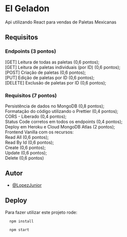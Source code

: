 
# El Geladon

Api utilizando React para vendas de Paletas Mexicanas


## Requisitos

### Endpoints (3 pontos) </br>
[GET] Leitura de todas as paletas (0,6 pontos); </br>
[GET] Leitura de paletas individuais (por ID) (0,6 pontos); </br>
[POST] Criação de paletas (0,6 pontos); </br>
[PUT] Edição de paletas por ID (0,6 pontos); </br>
[DELETE] Exclusão de paletas por ID (0,6 pontos); </br>
### Requisitos (7 pontos) </br>
Persistência de dados no MongoDB (0,8 pontos); </br>
Formatação do código utilizando o Prettier (0,4 pontos); </br>
CORS - Liberado (0,4 pontos); </br>
Status Code corretos em todos os endpoints (0,4 pontos); </br>
Deploy em Heroku e Cloud MongoDB Atlas (2 pontos); </br>
Frontend Vanilla com os recursos: </br>
Read All (0,6 pontos); </br>
Read By Id (0,6 pontos); </br>
Create (0,6 pontos); </br>
Update (0,6 pontos); </br>
Delete (0,6 pontos) </br>


## Autor

- [@LopezJunior](https://github.com/LopezJunior)


## Deploy

Para fazer utilizar este projeto rode:

```bash
  npm install
```
```bash
  npm start
```

